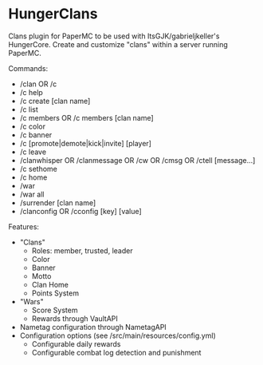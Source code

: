 # HungerClans

Clans plugin for PaperMC to be used with ItsGJK/gabrieljkeller's HungerCore.
Create and customize "clans" within a server running PaperMC.

Commands:
- /clan OR /c
- /c help
- /c create [clan name]
- /c list
- /c members OR /c members [clan name]
- /c color
- /c banner
- /c [promote|demote|kick|invite] [player]
- /c leave
- /clanwhisper OR /clanmessage OR /cw OR /cmsg OR /ctell [message...]
- /c sethome
- /c home
- /war
- /war all
- /surrender [clan name]
- /clanconfig OR /cconfig [key] [value]

Features:
- "Clans"
  - Roles: member, trusted, leader
  - Color
  - Banner
  - Motto
  - Clan Home
  - Points System
- "Wars"
  - Score System
  - Rewards through VaultAPI
- Nametag configuration through NametagAPI
- Configuration options (see /src/main/resources/config.yml)
  - Configurable daily rewards
  - Configurable combat log detection and punishment
